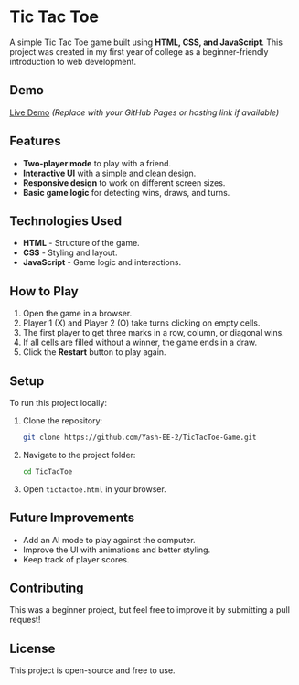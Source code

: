 # Tic Tac Toe

A simple Tic Tac Toe game built using **HTML, CSS, and JavaScript**. This project was created in my first year of college as a beginner-friendly introduction to web development.

## Demo

[Live Demo](#) *(Replace with your GitHub Pages or hosting link if available)*

## Features

- **Two-player mode** to play with a friend.
- **Interactive UI** with a simple and clean design.
- **Responsive design** to work on different screen sizes.
- **Basic game logic** for detecting wins, draws, and turns.

## Technologies Used

- **HTML** - Structure of the game.
- **CSS** - Styling and layout.
- **JavaScript** - Game logic and interactions.

## How to Play

1. Open the game in a browser.
2. Player 1 (X) and Player 2 (O) take turns clicking on empty cells.
3. The first player to get three marks in a row, column, or diagonal wins.
4. If all cells are filled without a winner, the game ends in a draw.
5. Click the **Restart** button to play again.

## Setup

To run this project locally:

1. Clone the repository:
   ```sh
   git clone https://github.com/Yash-EE-2/TicTacToe-Game.git
   ```
2. Navigate to the project folder:
   ```sh
   cd TicTacToe
   ```
3. Open `tictactoe.html` in your browser.

## Future Improvements

- Add an AI mode to play against the computer.
- Improve the UI with animations and better styling.
- Keep track of player scores.

## Contributing

This was a beginner project, but feel free to improve it by submitting a pull request!

## License

This project is open-source and free to use.

